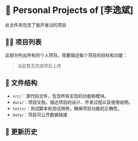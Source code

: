 # 🚀 Personal Projects of [李逸斌]

此文件夹包含了我开发过的项目
## 🧑‍💻 项目列表
此部分列出所有的个人项目，简要描述每个项目的目标和功能：
> 当前暂无完成项目上传

## 📂 文件结构
- `src/`：源代码文件，包含所有实现的功能和模块。
- `docs/`：项目文档，描述项目的设计、开发过程以及使用说明。
- `tests/`：测试脚本和测试用例，确保项目功能的正确性。
- `data/`：项目可公开数据链接

## 🔄 更新历史


